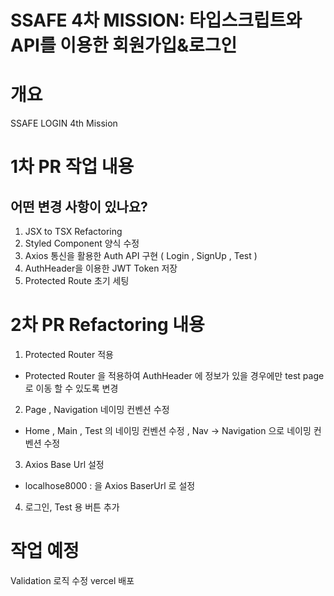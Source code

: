 # SSAFE 4차 MISSION: 타입스크립트와 API를 이용한 회원가입&로그인

# 개요
SSAFE LOGIN 4th Mission

# 1차 PR 작업 내용
## 어떤 변경 사항이 있나요?
1. JSX to TSX Refactoring
2. Styled Component 양식 수정
3. Axios 통신을 활용한 Auth API 구현 ( Login , SignUp , Test )
4. AuthHeader을 이용한 JWT Token 저장
5. Protected Route 초기 세팅

# 2차 PR Refactoring 내용
1. Protected Router 적용
- Protected Router 을 적용하여 AuthHeader 에 정보가 있을 경우에만 test page 로 이동 할 수 있도록 변경
2. Page , Navigation 네이밍 컨벤션 수정
- Home , Main , Test 의 네이밍 컨벤션 수정 , Nav -> Navigation 으로 네이밍 컨벤션 수정
3. Axios Base Url 설정
- localhose8000 : 을 Axios BaserUrl 로 설정
4. 로그인, Test 용 버튼 추가

# 작업 예정
Validation 로직 수정
vercel 배포
